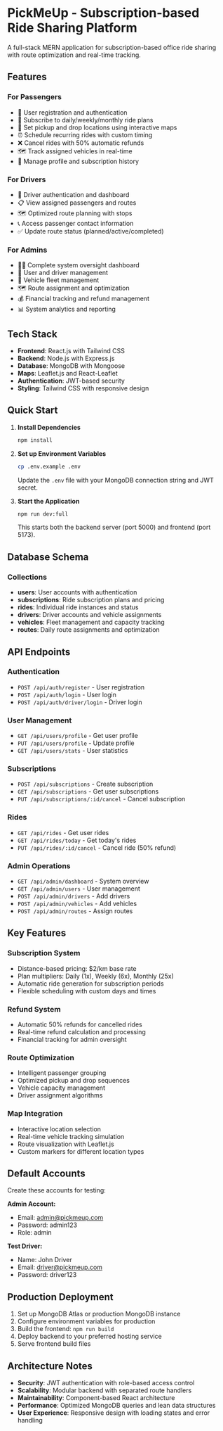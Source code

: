 # PickMeUp - Subscription-based Ride Sharing Platform

A full-stack MERN application for subscription-based office ride sharing with route optimization and real-time tracking.

## Features

### For Passengers

- 🔐 User registration and authentication
- 📅 Subscribe to daily/weekly/monthly ride plans
- 📍 Set pickup and drop locations using interactive maps
- ⏰ Schedule recurring rides with custom timing
- ❌ Cancel rides with 50% automatic refunds
- 🗺️ Track assigned vehicles in real-time
- 👤 Manage profile and subscription history

### For Drivers

- 🚗 Driver authentication and dashboard
- 📋 View assigned passengers and routes
- 🗺️ Optimized route planning with stops
- 📞 Access passenger contact information
- ✅ Update route status (planned/active/completed)

### For Admins

- 👨‍💼 Complete system oversight dashboard
- 👥 User and driver management
- 🚐 Vehicle fleet management
- 🗺️ Route assignment and optimization
- 💰 Financial tracking and refund management
- 📊 System analytics and reporting

## Tech Stack

- **Frontend**: React.js with Tailwind CSS
- **Backend**: Node.js with Express.js
- **Database**: MongoDB with Mongoose
- **Maps**: Leaflet.js and React-Leaflet
- **Authentication**: JWT-based security
- **Styling**: Tailwind CSS with responsive design

## Quick Start

1. **Install Dependencies**

   ```bash
   npm install
   ```

2. **Set up Environment Variables**

   ```bash
   cp .env.example .env
   ```

   Update the `.env` file with your MongoDB connection string and JWT secret.

3. **Start the Application**
   ```bash
   npm run dev:full
   ```
   This starts both the backend server (port 5000) and frontend (port 5173).

## Database Schema

### Collections

- **users**: User accounts with authentication
- **subscriptions**: Ride subscription plans and pricing
- **rides**: Individual ride instances and status
- **drivers**: Driver accounts and vehicle assignments
- **vehicles**: Fleet management and capacity tracking
- **routes**: Daily route assignments and optimization

## API Endpoints

### Authentication

- `POST /api/auth/register` - User registration
- `POST /api/auth/login` - User login
- `POST /api/auth/driver/login` - Driver login

### User Management

- `GET /api/users/profile` - Get user profile
- `PUT /api/users/profile` - Update profile
- `GET /api/users/stats` - User statistics

### Subscriptions

- `POST /api/subscriptions` - Create subscription
- `GET /api/subscriptions` - Get user subscriptions
- `PUT /api/subscriptions/:id/cancel` - Cancel subscription

### Rides

- `GET /api/rides` - Get user rides
- `GET /api/rides/today` - Get today's rides
- `PUT /api/rides/:id/cancel` - Cancel ride (50% refund)

### Admin Operations

- `GET /api/admin/dashboard` - System overview
- `GET /api/admin/users` - User management
- `POST /api/admin/drivers` - Add drivers
- `POST /api/admin/vehicles` - Add vehicles
- `POST /api/admin/routes` - Assign routes

## Key Features

### Subscription System

- Distance-based pricing: $2/km base rate
- Plan multipliers: Daily (1x), Weekly (6x), Monthly (25x)
- Automatic ride generation for subscription periods
- Flexible scheduling with custom days and times

### Refund System

- Automatic 50% refunds for cancelled rides
- Real-time refund calculation and processing
- Financial tracking for admin oversight

### Route Optimization

- Intelligent passenger grouping
- Optimized pickup and drop sequences
- Vehicle capacity management
- Driver assignment algorithms

### Map Integration

- Interactive location selection
- Real-time vehicle tracking simulation
- Route visualization with Leaflet.js
- Custom markers for different location types

## Default Accounts

Create these accounts for testing:

**Admin Account:**

- Email: admin@pickmeup.com
- Password: admin123
- Role: admin

**Test Driver:**

- Name: John Driver
- Email: driver@pickmeup.com
- Password: driver123

## Production Deployment

1. Set up MongoDB Atlas or production MongoDB instance
2. Configure environment variables for production
3. Build the frontend: `npm run build`
4. Deploy backend to your preferred hosting service
5. Serve frontend build files

## Architecture Notes

- **Security**: JWT authentication with role-based access control
- **Scalability**: Modular backend with separated route handlers
- **Maintainability**: Component-based React architecture
- **Performance**: Optimized MongoDB queries and lean data structures
- **User Experience**: Responsive design with loading states and error handling
